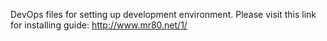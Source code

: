 DevOps files for setting up development environment. Please visit this link for installing guide: http://www.mr80.net/1/ 
